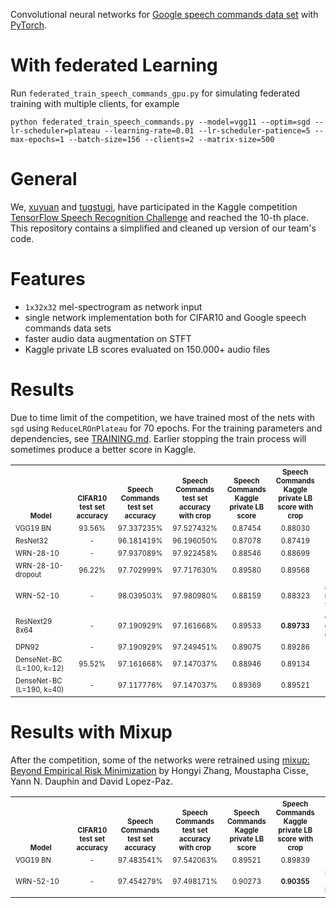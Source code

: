 Convolutional neural networks for [Google speech commands data set](https://research.googleblog.com/2017/08/launching-speech-commands-dataset.html)
with [PyTorch](http://pytorch.org/).

# With federated Learning

Run `federated_train_speech_commands_gpu.py` for simulating federated training with multiple clients, for example
```
python federated_train_speech_commands.py --model=vgg11 --optim=sgd --lr-scheduler=plateau --learning-rate=0.01 --lr-scheduler-patience=5 --max-epochs=1 --batch-size=156 --clients=2 --matrix-size=500
```


# General
We, [xuyuan](https://github.com/xuyuan) and [tugstugi](https://github.com/tugstugi), have participated
in the Kaggle competition [TensorFlow Speech Recognition Challenge](https://www.kaggle.com/c/tensorflow-speech-recognition-challenge)
and reached the 10-th place. This repository contains a simplified and cleaned up version of our team's code.

# Features
* `1x32x32` mel-spectrogram as network input
* single network implementation both for CIFAR10 and Google speech commands data sets
* faster audio data augmentation on STFT
* Kaggle private LB scores evaluated on 150.000+ audio files

# Results
Due to time limit of the competition, we have trained most of the nets with `sgd` using `ReduceLROnPlateau` for 70 epochs.
For the training parameters and dependencies, see [TRAINING.md](TRAINING.md). Earlier stopping the train process will sometimes produce a better score in Kaggle.

<table><tbody>
<th valign="bottom"><sup><sub>&nbsp;&nbsp;&nbsp;&nbsp;&nbsp;&nbsp;&nbsp;&nbsp;Model&nbsp;&nbsp;&nbsp;&nbsp;&nbsp;&nbsp;&nbsp;&nbsp;</sub></sup></th>
<th valign="bottom"><sup><sub>CIFAR10<br/>test set<br/>accuracy</sub></sup></th>
<th valign="bottom"><sup><sub>Speech Commands<br/>test set<br/>accuracy</sub></sup></th>
<th valign="bottom"><sup><sub>Speech Commands<br/>test set<br/>accuracy with crop</sub></sup></th>
<th valign="bottom"><sup><sub>Speech Commands<br/>Kaggle private LB<br/>score</sub></sup></th>
<th valign="bottom"><sup><sub>Speech Commands<br/>Kaggle private LB<br/>score with crop</sub></sup></th>
<th valign="bottom"><sup><sub>&nbsp;&nbsp;&nbsp;&nbsp;&nbsp;&nbsp;&nbsp;&nbsp;Remarks&nbsp;&nbsp;&nbsp;&nbsp;&nbsp;&nbsp;&nbsp;&nbsp;</sub></sup></th>

<tr>
<td align="left"><sup><sub>VGG19 BN</sub></sup></td>
<td align="center"><sup><sub>93.56%</sub></sup></td>
<td align="center"><sup><sub>97.337235%</sub></sup></td>
<td align="center"><sup><sub>97.527432%</sub></sup></td>
<td align="center"><sup><sub>0.87454</sub></sup></td>
<td align="center"><sup><sub>0.88030</sub></sup></td>
<td align="left"><sup><sub></sub></sup></td>
</tr>

<tr>
<td align="left"><sup><sub>ResNet32</sub></sup></td>
<td align="center"><sup><sub>-</sub></sup></td>
<td align="center"><sup><sub>96.181419%</sub></sup></td>
<td align="center"><sup><sub>96.196050%</sub></sup></td>
<td align="center"><sup><sub>0.87078</sub></sup></td>
<td align="center"><sup><sub>0.87419</sub></sup></td>
<td align="left"><sup><sub></sub></sup></td>
</tr>

<tr>
<td align="left"><sup><sub>WRN-28-10</sub></sup></td>
<td align="center"><sup><sub>-</sub></sup></td>
<td align="center"><sup><sub>97.937089%</sub></sup></td>
<td align="center"><sup><sub>97.922458%</sub></sup></td>
<td align="center"><sup><sub>0.88546</sub></sup></td>
<td align="center"><sup><sub>0.88699</sub></sup></td>
<td align="left"><sup><sub></sub></sup></td>
</tr>

<tr>
<td align="left"><sup><sub>WRN-28-10-dropout</sub></sup></td>
<td align="center"><sup><sub>96.22%</sub></sup></td>
<td align="center"><sup><sub>97.702999%</sub></sup></td>
<td align="center"><sup><sub>97.717630%</sub></sup></td>
<td align="center"><sup><sub>0.89580</sub></sup></td>
<td align="center"><sup><sub>0.89568</sub></sup></td>
<td align="left"><sup><sub></sub></sup></td>
</tr>

<tr>
<td align="left"><sup><sub>WRN-52-10</sub></sup></td>
<td align="center"><sup><sub>-</sub></sup></td>
<td align="center"><sup><sub>98.039503%</sub></sup></td>
<td align="center"><sup><sub>97.980980%</sub></sup></td>
<td align="center"><sup><sub>0.88159</sub></sup></td>
<td align="center"><sup><sub>0.88323</sub></sup></td>
<td align="left"><sup><sub>another trained model has 97.52%/<b>0.89322</b></sub></sup></td>
</tr>

<tr>
<td align="left"><sup><sub>ResNext29 8x64</sub></sup></td>
<td align="center"><sup><sub>-</sub></sup></td>
<td align="center"><sup><sub>97.190929%</sub></sup></td>
<td align="center"><sup><sub>97.161668%</sub></sup></td>
<td align="center"><sup><sub>0.89533</sub></sup></td>
<td align="center"><sup><sub><b>0.89733</b></sub></sup></td>
<td align="left"><sup><sub>our best model during competition</sub></sup></td>
</tr>

<tr>
<td align="left"><sup><sub>DPN92</sub></sup></td>
<td align="center"><sup><sub>-</sub></sup></td>
<td align="center"><sup><sub>97.190929%</sub></sup></td>
<td align="center"><sup><sub>97.249451%</sub></sup></td>
<td align="center"><sup><sub>0.89075</sub></sup></td>
<td align="center"><sup><sub>0.89286</sub></sup></td>
<td align="left"><sup><sub></sub></sup></td>
</tr>

<tr>
<td align="left"><sup><sub>DenseNet-BC (L=100, k=12)</sub></sup></td>
<td align="center"><sup><sub>95.52%</sub></sup></td>
<td align="center"><sup><sub>97.161668%</sub></sup></td>
<td align="center"><sup><sub>97.147037%</sub></sup></td>
<td align="center"><sup><sub>0.88946</sub></sup></td>
<td align="center"><sup><sub>0.89134</sub></sup></td>
<td align="left"><sup><sub></sub></sup></td>
</tr>

<tr>
<td align="left"><sup><sub>DenseNet-BC (L=190, k=40)</sub></sup></td>
<td align="center"><sup><sub>-</sub></sup></td>
<td align="center"><sup><sub>97.117776%</sub></sup></td>
<td align="center"><sup><sub>97.147037%</sub></sup></td>
<td align="center"><sup><sub>0.89369</sub></sup></td>
<td align="center"><sup><sub>0.89521</sub></sup></td>
<td align="left"><sup><sub></sub></sup></td>
</tr>

</tbody></table>

# Results with Mixup

After the competition, some of the networks were retrained using [mixup: Beyond Empirical Risk Minimization](https://arxiv.org/abs/1710.09412) by Hongyi Zhang, Moustapha Cisse, Yann N. Dauphin and David Lopez-Paz.

<table><tbody>
<th valign="bottom"><sup><sub>&nbsp;&nbsp;&nbsp;&nbsp;&nbsp;&nbsp;&nbsp;&nbsp;Model&nbsp;&nbsp;&nbsp;&nbsp;&nbsp;&nbsp;&nbsp;&nbsp;</sub></sup></th>
<th valign="bottom"><sup><sub>CIFAR10<br/>test set<br/>accuracy</sub></sup></th>
<th valign="bottom"><sup><sub>Speech Commands<br/>test set<br/>accuracy</sub></sup></th>
<th valign="bottom"><sup><sub>Speech Commands<br/>test set<br/>accuracy with crop</sub></sup></th>
<th valign="bottom"><sup><sub>Speech Commands<br/>Kaggle private LB<br/>score</sub></sup></th>
<th valign="bottom"><sup><sub>Speech Commands<br/>Kaggle private LB<br/>score with crop</sub></sup></th>
<th valign="bottom"><sup><sub>&nbsp;&nbsp;&nbsp;&nbsp;&nbsp;&nbsp;&nbsp;&nbsp;Remarks&nbsp;&nbsp;&nbsp;&nbsp;&nbsp;&nbsp;&nbsp;&nbsp;</sub></sup></th>

<tr>
<td align="left"><sup><sub>VGG19 BN</sub></sup></td>
<td align="center"><sup><sub>-</sub></sup></td>
<td align="center"><sup><sub>97.483541%</sub></sup></td>
<td align="center"><sup><sub>97.542063%</sub></sup></td>
<td align="center"><sup><sub>0.89521</sub></sup></td>
<td align="center"><sup><sub>0.89839</sub></sup></td>
<td align="left"><sup><sub></sub></sup></td>
</tr>

<tr>
<td align="left"><sup><sub>WRN-52-10</sub></sup></td>
<td align="center"><sup><sub>-</sub></sup></td>
<td align="center"><sup><sub>97.454279%</sub></sup></td>
<td align="center"><sup><sub>97.498171%</sub></sup></td>
<td align="center"><sup><sub>0.90273</sub></sup></td>
<td align="center"><sup><sub><b>0.90355</b></sub></sup></td>
<td align="left"><sup><sub>same score as the 16-th place in Kaggle</sub></sup></td>
</tr>

</tbody></table>
